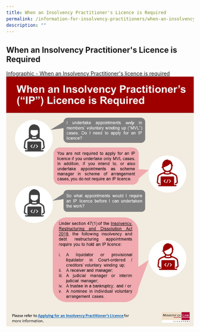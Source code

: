 ```yaml
---
title: When an Insolvency Practitioner's Licence is Required
permalink: /information-for-insolvency-practitioners/when-an-insolvency-practitioner-s-licence-is-required/
description: ""
---
```

**When an Insolvency Practitioner's Licence is Required**
---
[Infographic - When an Insolvency Practitioner's licence is required](/files/Infographic%201%20-%20When%20an%20IP%20licence%20is%20required.pdf)
![](/images/Infographic%201%20-%20When%20an%20IP%20licence%20is%20required.jpg)